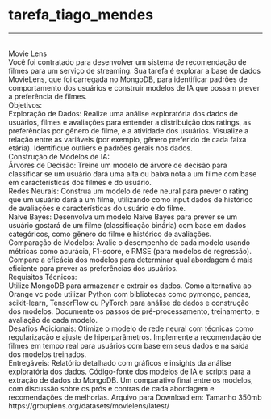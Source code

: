# tarefa_tiago_mendes
<hr>
<br>
Movie Lens<br>
Você foi contratado para desenvolver um sistema de recomendação de filmes para um serviço de streaming. Sua tarefa é explorar a base de dados MovieLens, que foi carregada no MongoDB, para identificar padrões de comportamento dos usuários e construir modelos de IA que possam prever a preferência de filmes.
<br>Objetivos:
<br>Exploração de Dados:
Realize uma análise exploratória dos dados de usuários, filmes e avaliações para entender a distribuição dos ratings, as preferências por gênero de filme, e a atividade dos usuários.
Visualize a relação entre as variáveis (por exemplo, gênero preferido de cada faixa etária).
Identifique outliers e padrões gerais nos dados.
<br>Construção de Modelos de IA:
<br>Árvores de Decisão: Treine um modelo de árvore de decisão para classificar se um usuário dará uma alta ou baixa nota a um filme com base em características dos filmes e do usuário.
<br>Redes Neurais: Construa um modelo de rede neural para prever o rating que um usuário dará a um filme, utilizando como input dados de histórico de avaliações e características do usuário e do filme.
<br>Naive Bayes: Desenvolva um modelo Naive Bayes para prever se um usuário gostará de um filme (classificação binária) com base em dados categóricos, como gênero do filme e histórico de avaliações.
<br>Comparação de Modelos:
Avalie o desempenho de cada modelo usando métricas como acurácia, F1-score, e RMSE (para modelos de regressão).
Compare a eficácia dos modelos para determinar qual abordagem é mais eficiente para prever as preferências dos usuários.
<br>Requisitos Técnicos:
<br>Utilize MongoDB para armazenar e extrair os dados.
Como alternativa ao Orange vc pode utilizar Python com bibliotecas como pymongo, pandas, scikit-learn, TensorFlow ou PyTorch para análise de dados e construção dos modelos.
Documente os passos de pré-processamento, treinamento, e avaliação de cada modelo.
<br>Desafios Adicionais:
Otimize o modelo de rede neural com técnicas como regularização e ajuste de hiperparâmetros.
Implemente a recomendação de filmes em tempo real para usuários com base em seus dados e na saída dos modelos treinados.
<br>Entregáveis:
Relatório detalhado com gráficos e insights da análise exploratória dos dados.
Código-fonte dos modelos de IA e scripts para a extração de dados do MongoDB.
Um comparativo final entre os modelos, com discussão sobre os prós e contras de cada abordagem e recomendações de melhorias.
Arquivo para Download em: Tamanho 350mb
https://grouplens.org/datasets/movielens/latest/
 
